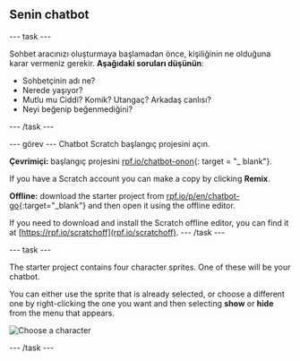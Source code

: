 ## Senin chatbot

\--- task \---

Sohbet aracınızı oluşturmaya başlamadan önce, kişiliğinin ne olduğuna karar vermeniz gerekir. **Aşağıdaki soruları düşünün**:

+ Sohbetçinin adı ne?
+ Nerede yaşıyor?
+ Mutlu mu Ciddi? Komik? Utangaç? Arkadaş canlısı?
+ Neyi beğenip beğenmediğini?

\--- /task \---

\--- görev \--- Chatbot Scratch başlangıç projesini açın.

**Çevrimiçi:** başlangıç projesini [rpf.io/chatbot-onon](http://rpf.io/chatbot-on){: target = "_ blank"}.

If you have a Scratch account you can make a copy by clicking **Remix**.

**Offline:** download the starter project from [rpf.io/p/en/chatbot-go](http://rpf.io/p/en/chatbot-go){:target="_blank"} and then open it using the offline editor.

If you need to download and install the Scratch offline editor, you can find it at [https://rpf.io/scratchoff](rpf.io/scratchoff). \--- /task \---

\--- task \---

The starter project contains four character sprites. One of these will be your chatbot.

You can either use the sprite that is already selected, or choose a different one by right-clicking the one you want and then selecting **show** or **hide** from the menu that appears.

![Choose a character](images/chatbot-characters.png)

\--- /task \---